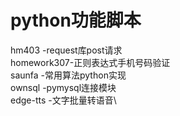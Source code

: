 # python功能脚本
hm403 -request库post请求\
homework307-正则表达式手机号码验证\
saunfa -常用算法python实现\
ownsql -pymysql连接模块\
edge-tts -文字批量转语音\


